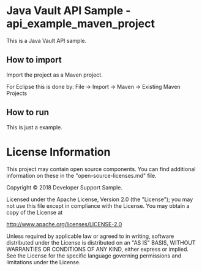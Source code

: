 # Java Vault API Sample - api_example_maven_project

This is a Java Vault API sample.

## How to import
Import the project as a Maven project.

For Eclipse this is done by:
File -> Import -> Maven -> Existing Maven Projects

## How to run

This is just a example. 

# License Information

This project may contain open source components. You can find additional information on these in the "open-source-licenses.md" file.

Copyright © 2018 Developer Support Sample.

Licensed under the Apache License, Version 2.0 (the "License");
you may not use this file except in compliance with the License.
You may obtain a copy of the License at

   http://www.apache.org/licenses/LICENSE-2.0

Unless required by applicable law or agreed to in writing, software
distributed under the License is distributed on an "AS IS" BASIS,
WITHOUT WARRANTIES OR CONDITIONS OF ANY KIND, either express or implied.
See the License for the specific language governing permissions and
limitations under the License.
